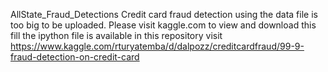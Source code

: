 AllState_Fraud_Detections
Credit card fraud detection using 
the data file is too big to be uploaded. Please visit kaggle.com to view and download this fill
the ipython file is available in this repository
visit https://www.kaggle.com/rturyatemba/d/dalpozz/creditcardfraud/99-9-fraud-detection-on-credit-card
